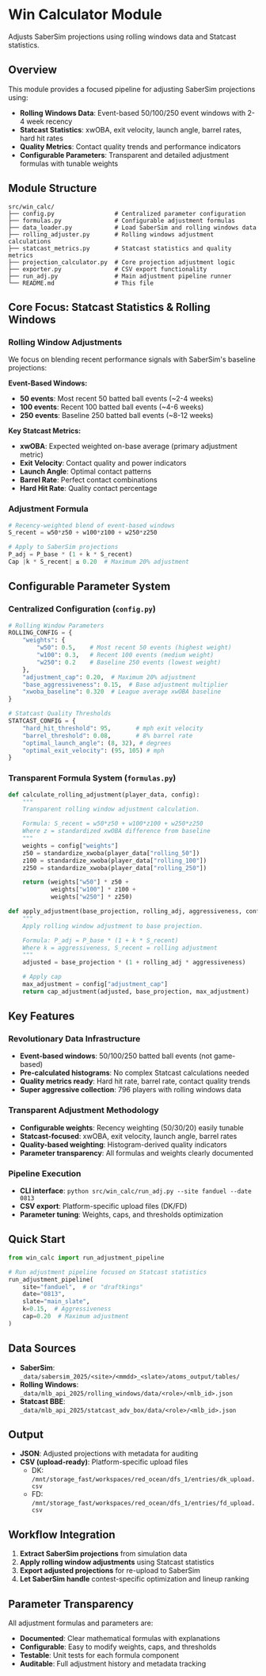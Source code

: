 # Win Calculator Module

Adjusts SaberSim projections using rolling windows data and Statcast statistics.

## Overview

This module provides a focused pipeline for adjusting SaberSim projections using:
- **Rolling Windows Data**: Event-based 50/100/250 event windows with 2-4 week recency
- **Statcast Statistics**: xwOBA, exit velocity, launch angle, barrel rates, hard hit rates
- **Quality Metrics**: Contact quality trends and performance indicators
- **Configurable Parameters**: Transparent and detailed adjustment formulas with tunable weights

## Module Structure

```
src/win_calc/
├── config.py                 # Centralized parameter configuration
├── formulas.py               # Configurable adjustment formulas
├── data_loader.py            # Load SaberSim and rolling windows data
├── rolling_adjuster.py       # Rolling windows adjustment calculations
├── statcast_metrics.py       # Statcast statistics and quality metrics
├── projection_calculator.py  # Core projection adjustment logic
├── exporter.py               # CSV export functionality
├── run_adj.py                # Main adjustment pipeline runner
└── README.md                 # This file
```

## Core Focus: Statcast Statistics & Rolling Windows

### Rolling Window Adjustments
We focus on blending recent performance signals with SaberSim's baseline projections:

**Event-Based Windows:**
- **50 events**: Most recent 50 batted ball events (~2-4 weeks)
- **100 events**: Recent 100 batted ball events (~4-6 weeks)
- **250 events**: Baseline 250 batted ball events (~8-12 weeks)

**Key Statcast Metrics:**
- **xwOBA**: Expected weighted on-base average (primary adjustment metric)
- **Exit Velocity**: Contact quality and power indicators
- **Launch Angle**: Optimal contact patterns
- **Barrel Rate**: Perfect contact combinations
- **Hard Hit Rate**: Quality contact percentage

### Adjustment Formula
```python
# Recency-weighted blend of event-based windows
S_recent = w50*z50 + w100*z100 + w250*z250

# Apply to SaberSim projections
P_adj = P_base * (1 + k * S_recent)
Cap |k * S_recent| ≤ 0.20  # Maximum 20% adjustment
```

## Configurable Parameter System

### Centralized Configuration (`config.py`)
```python
# Rolling Window Parameters
ROLLING_CONFIG = {
    "weights": {
        "w50": 0.5,    # Most recent 50 events (highest weight)
        "w100": 0.3,   # Recent 100 events (medium weight)
        "w250": 0.2    # Baseline 250 events (lowest weight)
    },
    "adjustment_cap": 0.20,  # Maximum 20% adjustment
    "base_aggressiveness": 0.15,  # Base adjustment multiplier
    "xwoba_baseline": 0.320  # League average xwOBA baseline
}

# Statcast Quality Thresholds
STATCAST_CONFIG = {
    "hard_hit_threshold": 95,       # mph exit velocity
    "barrel_threshold": 0.08,       # 8% barrel rate
    "optimal_launch_angle": (8, 32), # degrees
    "optimal_exit_velocity": (95, 105) # mph
}
```

### Transparent Formula System (`formulas.py`)
```python
def calculate_rolling_adjustment(player_data, config):
    """
    Transparent rolling window adjustment calculation.

    Formula: S_recent = w50*z50 + w100*z100 + w250*z250
    Where z = standardized xwOBA difference from baseline
    """
    weights = config["weights"]
    z50 = standardize_xwoba(player_data["rolling_50"])
    z100 = standardize_xwoba(player_data["rolling_100"])
    z250 = standardize_xwoba(player_data["rolling_250"])

    return (weights["w50"] * z50 +
            weights["w100"] * z100 +
            weights["w250"] * z250)

def apply_adjustment(base_projection, rolling_adj, aggressiveness, config):
    """
    Apply rolling window adjustment to base projection.

    Formula: P_adj = P_base * (1 + k * S_recent)
    Where k = aggressiveness, S_recent = rolling adjustment
    """
    adjusted = base_projection * (1 + rolling_adj * aggressiveness)

    # Apply cap
    max_adjustment = config["adjustment_cap"]
    return cap_adjustment(adjusted, base_projection, max_adjustment)
```

## Key Features

### Revolutionary Data Infrastructure
- **Event-based windows**: 50/100/250 batted ball events (not game-based)
- **Pre-calculated histograms**: No complex Statcast calculations needed
- **Quality metrics ready**: Hard hit rate, barrel rate, contact quality trends
- **Super aggressive collection**: 796 players with rolling windows data

### Transparent Adjustment Methodology
- **Configurable weights**: Recency weighting (50/30/20) easily tunable
- **Statcast-focused**: xwOBA, exit velocity, launch angle, barrel rates
- **Quality-based weighting**: Histogram-derived quality indicators
- **Parameter transparency**: All formulas and weights clearly documented

### Pipeline Execution
- **CLI interface**: `python src/win_calc/run_adj.py --site fanduel --date 0813`
- **CSV export**: Platform-specific upload files (DK/FD)
- **Parameter tuning**: Weights, caps, and thresholds optimization

## Quick Start

```python
from win_calc import run_adjustment_pipeline

# Run adjustment pipeline focused on Statcast statistics
run_adjustment_pipeline(
    site="fanduel",  # or "draftkings"
    date="0813",
    slate="main_slate",
    k=0.15,  # Aggressiveness
    cap=0.20  # Maximum adjustment
)
```

## Data Sources

- **SaberSim**: `_data/sabersim_2025/<site>/<mmdd>_<slate>/atoms_output/tables/`
- **Rolling Windows**: `_data/mlb_api_2025/rolling_windows/data/<role>/<mlb_id>.json`
- **Statcast BBE**: `_data/mlb_api_2025/statcast_adv_box/data/<role>/<mlb_id>.json`

## Output

- **JSON**: Adjusted projections with metadata for auditing
- **CSV (upload-ready)**: Platform-specific upload files
  - DK: `/mnt/storage_fast/workspaces/red_ocean/dfs_1/entries/dk_upload.csv`
  - FD: `/mnt/storage_fast/workspaces/red_ocean/dfs_1/entries/fd_upload.csv`

## Workflow Integration

1. **Extract SaberSim projections** from simulation data
2. **Apply rolling window adjustments** using Statcast statistics
3. **Export adjusted projections** for re-upload to SaberSim
4. **Let SaberSim handle** contest-specific optimization and lineup ranking

## Parameter Transparency

All adjustment formulas and parameters are:
- **Documented**: Clear mathematical formulas with explanations
- **Configurable**: Easy to modify weights, caps, and thresholds
- **Testable**: Unit tests for each formula component
- **Auditable**: Full adjustment history and metadata tracking

